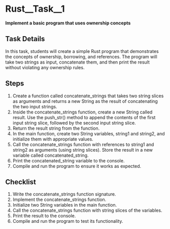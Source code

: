 # Rust__Task__1
**Implement a basic program that uses ownership concepts**

## Task Details
In this task, students will create a simple Rust program that demonstrates the concepts of ownership, borrowing, and references. The program will take two strings as input, concatenate them, and then print the result without violating any ownership rules.

## Steps
1. Create a function called concatenate_strings that takes two string slices as arguments and returns a new String as the result of concatenating the two input strings.
2. Inside the concatenate_strings function, create a new String called result. Use the push_str() method to append the contents of the first input string slice, followed by the second input string slice.
3. Return the result string from the function.
4. In the main function, create two String variables, string1 and string2, and initialize them with appropriate values.
5. Call the concatenate_strings function with references to string1 and string2 as arguments (using string slices). Store the result in a new variable called concatenated_string.
6. Print the concatenated_string variable to the console.
7. Compile and run the program to ensure it works as expected.
   
## Checklist
1. Write the concatenate_strings function signature.
2. Implement the concatenate_strings function.
3. Initialize two String variables in the main function.
4. Call the concatenate_strings function with string slices of the variables.
5. Print the result to the console.
6. Compile and run the program to test its functionality.
